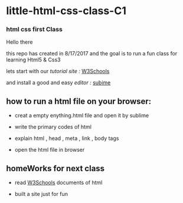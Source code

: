 # little-html-css-class-C1
### html css first Class

Hello there

this repo has created in 8/17/2017 and the goal is to run a fun class for learning Html5 & Css3

lets start with our *tutorial site :* [W3Schools](https://www.w3schools.com/)

and install a good and easy *editor :* [subime](https://www.sublimetext.com/)

## how to run a html file on your browser:

* creat a empty enything.html file and open it by sublime

* write the primary codes of html 

* explain html , head , meta , link , body tags

* open the html file in browser

## homeWorks for next class

* read [W3Schools](https://www.w3schools.com/) documents of html

* built a site just for fun 

